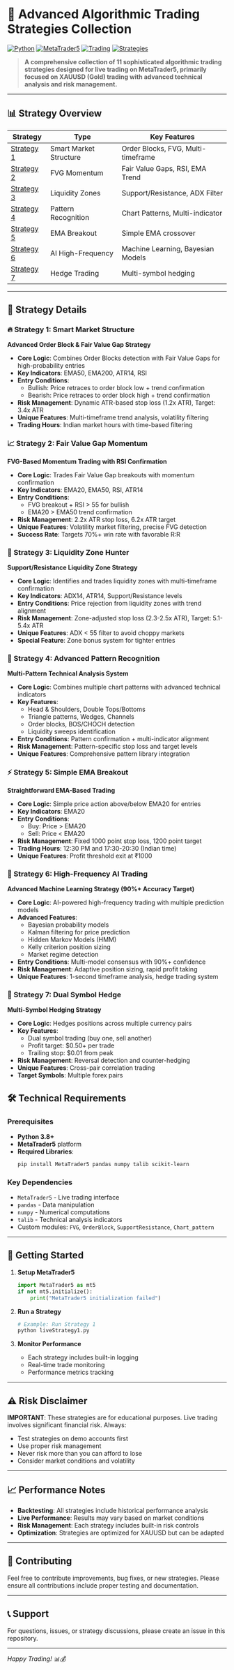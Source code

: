# 🚀 Advanced Algorithmic Trading Strategies Collection

[![Python](https://img.shields.io/badge/Python-3.8+-blue.svg)](https://python.org)
[![MetaTrader5](https://img.shields.io/badge/MetaTrader5-Live%20Trading-green.svg)](https://www.metatrader5.com)
[![Trading](https://img.shields.io/badge/Trading-XAUUSD-gold.svg)](https://github.com)
[![Strategies](https://img.shields.io/badge/Strategies-11%20Live-red.svg)](https://github.com)

> **A comprehensive collection of 11 sophisticated algorithmic trading strategies designed for live trading on MetaTrader5, primarily focused on XAUUSD (Gold) trading with advanced technical analysis and risk management.**

---

## 📊 Strategy Overview

| Strategy | Type | Key Features |
|----------|------|--------------|
| [Strategy 1](#-strategy-1-smart-market-structure) | Smart Market Structure | Order Blocks, FVG, Multi-timeframe |
| [Strategy 2](#-strategy-2-fair-value-gap-momentum) | FVG Momentum | Fair Value Gaps, RSI, EMA Trend |
| [Strategy 3](#-strategy-3-liquidity-zone-hunter) | Liquidity Zones | Support/Resistance, ADX Filter |
| [Strategy 4](#-strategy-4-advanced-pattern-recognition) | Pattern Recognition | Chart Patterns, Multi-indicator |
| [Strategy 5](#-strategy-5-simple-ema-breakout) | EMA Breakout | Simple EMA crossover |
| [Strategy 6](#-strategy-6-high-frequency-ai-trading) | AI High-Frequency | Machine Learning, Bayesian Models |
| [Strategy 7](#-strategy-7-dual-symbol-hedge) | Hedge Trading | Multi-symbol hedging |

---

## 🎯 Strategy Details

### 🔥 Strategy 1: Smart Market Structure
**Advanced Order Block & Fair Value Gap Strategy**

- **Core Logic**: Combines Order Blocks detection with Fair Value Gaps for high-probability entries
- **Key Indicators**: EMA50, EMA200, ATR14, RSI
- **Entry Conditions**: 
  - Bullish: Price retraces to order block low + trend confirmation
  - Bearish: Price retraces to order block high + trend confirmation
- **Risk Management**: Dynamic ATR-based stop loss (1.2x ATR), Target: 3.4x ATR
- **Unique Features**: Multi-timeframe trend analysis, volatility filtering
- **Trading Hours**: Indian market hours with time-based filtering

### 📈 Strategy 2: Fair Value Gap Momentum
**FVG-Based Momentum Trading with RSI Confirmation**

- **Core Logic**: Trades Fair Value Gap breakouts with momentum confirmation
- **Key Indicators**: EMA20, EMA50, RSI, ATR14
- **Entry Conditions**: 
  - FVG breakout + RSI > 55 for bullish
  - EMA20 > EMA50 trend confirmation
- **Risk Management**: 2.2x ATR stop loss, 6.2x ATR target
- **Unique Features**: Volatility market filtering, precise FVG detection
- **Success Rate**: Targets 70%+ win rate with favorable R:R

### 🎯 Strategy 3: Liquidity Zone Hunter
**Support/Resistance Liquidity Zone Strategy**

- **Core Logic**: Identifies and trades liquidity zones with multi-timeframe confirmation
- **Key Indicators**: ADX14, ATR14, Support/Resistance levels
- **Entry Conditions**: Price rejection from liquidity zones with trend alignment
- **Risk Management**: Zone-adjusted stop loss (2.3-2.5x ATR), Target: 5.1-5.4x ATR
- **Unique Features**: ADX < 55 filter to avoid choppy markets
- **Special Feature**: Zone bonus system for tighter entries

### 🔬 Strategy 4: Advanced Pattern Recognition
**Multi-Pattern Technical Analysis System**

- **Core Logic**: Combines multiple chart patterns with advanced technical indicators
- **Key Features**: 
  - Head & Shoulders, Double Tops/Bottoms
  - Triangle patterns, Wedges, Channels
  - Order blocks, BOS/CHOCH detection
  - Liquidity sweeps identification
- **Entry Conditions**: Pattern confirmation + multi-indicator alignment
- **Risk Management**: Pattern-specific stop loss and target levels
- **Unique Features**: Comprehensive pattern library integration

### ⚡ Strategy 5: Simple EMA Breakout
**Straightforward EMA-Based Trading**

- **Core Logic**: Simple price action above/below EMA20 for entries
- **Key Indicators**: EMA20
- **Entry Conditions**: 
  - Buy: Price > EMA20
  - Sell: Price < EMA20
- **Risk Management**: Fixed 1000 point stop loss, 1200 point target
- **Trading Hours**: 12:30 PM and 17:30-20:30 (Indian time)
- **Unique Features**: Profit threshold exit at ₹1000

### 🤖 Strategy 6: High-Frequency AI Trading
**Advanced Machine Learning Strategy (90%+ Accuracy Target)**

- **Core Logic**: AI-powered high-frequency trading with multiple prediction models
- **Advanced Features**:
  - Bayesian probability models
  - Kalman filtering for price prediction
  - Hidden Markov Models (HMM)
  - Kelly criterion position sizing
  - Market regime detection
- **Entry Conditions**: Multi-model consensus with 90%+ confidence
- **Risk Management**: Adaptive position sizing, rapid profit taking
- **Unique Features**: 1-second timeframe analysis, hedge trading system

### 🔄 Strategy 7: Dual Symbol Hedge
**Multi-Symbol Hedging Strategy**

- **Core Logic**: Hedges positions across multiple currency pairs
- **Key Features**: 
  - Dual symbol trading (buy one, sell another)
  - Profit target: $0.50+ per trade
  - Trailing stop: $0.01 from peak
- **Risk Management**: Reversal detection and counter-hedging
- **Unique Features**: Cross-pair correlation trading
- **Target Symbols**: Multiple forex pairs

## 🛠️ Technical Requirements

### Prerequisites
- **Python 3.8+**
- **MetaTrader5** platform
- **Required Libraries**: 
  ```bash
  pip install MetaTrader5 pandas numpy talib scikit-learn
  ```

### Key Dependencies
- `MetaTrader5` - Live trading interface
- `pandas` - Data manipulation
- `numpy` - Numerical computations
- `talib` - Technical analysis indicators
- Custom modules: `FVG`, `OrderBlock`, `SupportResistance`, `Chart_pattern`

---

## 🚀 Getting Started

1. **Setup MetaTrader5**
   ```python
   import MetaTrader5 as mt5
   if not mt5.initialize():
       print("MetaTrader5 initialization failed")
   ```

2. **Run a Strategy**
   ```python
   # Example: Run Strategy 1
   python liveStrategy1.py
   ```

3. **Monitor Performance**
   - Each strategy includes built-in logging
   - Real-time trade monitoring
   - Performance metrics tracking

---

## ⚠️ Risk Disclaimer

**IMPORTANT**: These strategies are for educational purposes. Live trading involves significant financial risk. Always:
- Test strategies on demo accounts first
- Use proper risk management
- Never risk more than you can afford to lose
- Consider market conditions and volatility

---

## 📈 Performance Notes

- **Backtesting**: All strategies include historical performance analysis
- **Live Performance**: Results may vary based on market conditions
- **Risk Management**: Each strategy includes built-in risk controls
- **Optimization**: Strategies are optimized for XAUUSD but can be adapted

---

## 🤝 Contributing

Feel free to contribute improvements, bug fixes, or new strategies. Please ensure all contributions include proper testing and documentation.

---

## 📞 Support

For questions, issues, or strategy discussions, please create an issue in this repository.

---

*Happy Trading! 📊💰*
